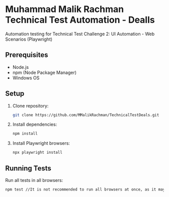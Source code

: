 # Muhammad Malik Rachman Technical Test Automation - Dealls

Automation testing for Technical Test Challenge 2: UI Automation - Web Scenarios (Playwright)

## Prerequisites

- Node.js
- npm (Node Package Manager)
- Windows OS

## Setup

1. Clone repository:
   ```bash
   git clone https://github.com/MMalikRachman/TechnicalTestDeals.git
   ```

2. Install dependencies:
   ```bash
   npm install
   ```

3. Install Playwright browsers:
   ```bash
   npx playwright install
   ```

## Running Tests

Run all tests in all browsers:
```bash
npm test //It is not recommended to run all browsers at once, as it may lead to errors. It is better to run each browser sequentially
```
